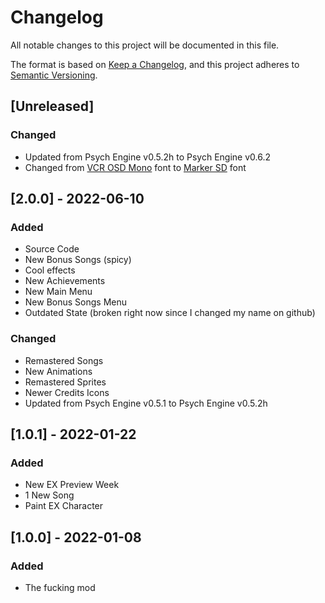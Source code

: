 # Changelog
All notable changes to this project will be documented in this file.

The format is based on [Keep a Changelog](https://keepachangelog.com/en/1.0.0/),
and this project adheres to [Semantic Versioning](https://semver.org/spec/v2.0.0.html).

## [Unreleased]
### Changed
- Updated from Psych Engine v0.5.2h to Psych Engine v0.6.2
- Changed from [VCR OSD Mono](https://www.dafont.com/vcr-osd-mono.font) font to [Marker SD](https://www.dafont.com/marker-sd.font) font

## [2.0.0] - 2022-06-10
### Added
- Source Code
- New Bonus Songs (spicy)
- Cool effects
- New Achievements
- New Main Menu
- New Bonus Songs Menu
- Outdated State (broken right now since I changed my name on github)

### Changed
- Remastered Songs
- New Animations
- Remastered Sprites
- Newer Credits Icons
- Updated from Psych Engine v0.5.1 to Psych Engine v0.5.2h

## [1.0.1] - 2022-01-22
### Added
- New EX Preview Week
- 1 New Song
- Paint EX Character

## [1.0.0] - 2022-01-08
### Added
- The fucking mod